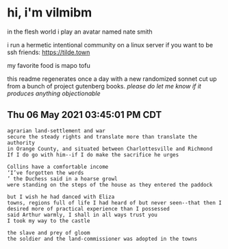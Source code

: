 # hi, i'm vilmibm

in the flesh world i play an avatar named nate smith

i run a hermetic intentional community on a linux server if you want to be ssh friends: https://tilde.town

my favorite food is mapo tofu

this readme regenerates once a day with a new randomized sonnet cut up from a bunch of project gutenberg books.
_please do let me know if it produces anything objectionable_

## Thu 06 May 2021 03:45:01 PM CDT

    agrarian land-settlement and war
    secure the steady rights and translate more than translate the authority
    in Orange County, and situated between Charlottesville and Richmond
    If I do go with him--if I do make the sacrifice he urges
    
    Collins have a comfortable income
    ‘I’ve forgotten the words
    ’ the Duchess said in a hoarse growl
    were standing on the steps of the house as they entered the paddock
    
    but I wish he had danced with Eliza
    towns, regions full of life I had heard of but never seen--that then I desired more of practical experience than I possessed
    said Arthur warmly, I shall in all ways trust you
    I took my way to the castle
    
    the slave and prey of gloom
    the soldier and the land-commissioner was adopted in the towns
